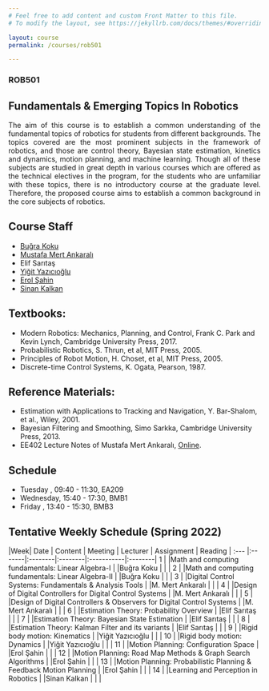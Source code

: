 ```yaml
---
# Feel free to add content and custom Front Matter to this file.
# To modify the layout, see https://jekyllrb.com/docs/themes/#overriding-theme-defaults

layout: course
permalink: /courses/rob501

---
```

### ROB501
## Fundamentals & Emerging Topics In Robotics

<div style="text-align: justify">The aim of this course is to establish a common understanding of the fundamental topics of robotics for students from different backgrounds. The topics covered are the most prominent subjects in the framework of robotics, and those are control theory, Bayesian state estimation, kinetics and dynamics, motion planning,  and machine learning. Though all of these subjects are studied in great depth in various courses which are offered as the technical electives in the program, for the students who are unfamiliar with these topics, there is no introductory course at the graduate level. Therefore, the proposed course aims to establish a common background in the core subjects of robotics.</div>



## Course Staff
- [Buğra Koku](https://me.metu.edu.tr/kisi/bugra-koku)
- [Mustafa Mert Ankaralı](https://eee.metu.edu.tr/personel/mustafa-mert-ankarali)
- Elif Sarıtaş
- [Yiğit Yazıcıoğlu](https://me.metu.edu.tr/tr/kisi/yigit-yazicioglu)
- [Erol Şahin](https://kovan.ceng.metu.edu.tr/~erol/)
- [Sinan Kalkan](https://user.ceng.metu.edu.tr/~skalkan/)



## Textbooks: 
- Modern Robotics: Mechanics, Planning, and Control, Frank C. Park and Kevin Lynch, Cambridge University Press, 2017.
- Probabilistic Robotics, S. Thrun, et al, MIT Press, 2005.
- Principles of Robot Motion, H. Choset, et al, MIT Press, 2005.
- Discrete-time Control Systems, K. Ogata, Pearson, 1987.

## Reference Materials: 
- Estimation with Applications to Tracking and Navigation, Y. Bar-Shalom, et al., Wiley, 2001.
- Bayesian Filtering and Smoothing, Simo Sarkka, Cambridge University Press, 2013.
- EE402 Lecture Notes of Mustafa Mert Ankaralı, [Online](https://github.com/mertankarali/Lecture-Notes/tree/master/METU-EE402).



## Schedule
- Tuesday , 09:40 - 11:30, EA209
- Wednesday, 15:40 - 17:30, BMB1
- Friday , 13:40 - 15:30, BMB3

##  Tentative Weekly Schedule (Spring 2022)

|Week| Date   | Content | Meeting | Lecturer | Assignment | Reading |
:--- |:-------|:--------|:--------|:-----------|:--------|
1    | |Math and computing fundamentals: Linear Algebra-I | |Buğra Koku | | |
2    | |Math and computing fundamentals: Linear Algebra-II | |Buğra Koku | | |
3    | |Digital Control Systems: Fundamentals & Analysis Tools | |M. Mert Ankaralı | | |
4    | |Design of Digital Controllers for Digital Control Systems | |M. Mert Ankaralı | | |
5    | |Design of Digital Controllers & Observers for Digital Control Systems | |M. Mert Ankaralı | | |
6    | |Estimation Theory: Probability Overview | |Elif Sarıtaş | | |
7    | |Estimation Theory: Bayesian State Estimation | |Elif Sarıtaş | | |
8    | |Estimation Theory: Kalman Filter and its variants | |Elif Sarıtaş | | |
9    | |Rigid body motion: Kinematics | |Yiğit Yazıcıoğlu | | |
10   | |Rigid body motion: Dynamics | |Yiğit Yazıcıoğlu | | |
11   | |Motion Planning: Configuration Space | |Erol Şahin | | |
12   | |Motion Planning: Road Map Methods & Graph Search Algorithms | |Erol Şahin | | |
13   | |Motion Planning: Probabilistic Planning & Feedback Motion Planning | |Erol Şahin | | |
14   | |Learning and Perception in Robotics | |Sinan Kalkan | | |


[syllabus]: ../assets/docs/syllabus.pdf
 